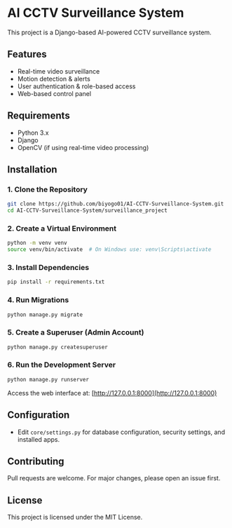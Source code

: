 # AI CCTV Surveillance System

This project is a Django-based AI-powered CCTV surveillance system.

## Features
- Real-time video surveillance
- Motion detection & alerts
- User authentication & role-based access
- Web-based control panel

## Requirements
- Python 3.x
- Django
- OpenCV (if using real-time video processing)

## Installation

### 1. Clone the Repository
```sh
git clone https://github.com/biyogo01/AI-CCTV-Surveillance-System.git
cd AI-CCTV-Surveillance-System/surveillance_project
```

### 2. Create a Virtual Environment
```sh
python -m venv venv
source venv/bin/activate  # On Windows use: venv\Scripts\activate
```

### 3. Install Dependencies
```sh
pip install -r requirements.txt
```

### 4. Run Migrations
```sh
python manage.py migrate
```

### 5. Create a Superuser (Admin Account)
```sh
python manage.py createsuperuser
```

### 6. Run the Development Server
```sh
python manage.py runserver
```

Access the web interface at: [http://127.0.0.1:8000](http://127.0.0.1:8000)

## Configuration
- Edit `core/settings.py` for database configuration, security settings, and installed apps.

## Contributing
Pull requests are welcome. For major changes, please open an issue first.

## License
This project is licensed under the MIT License.
